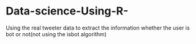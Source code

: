 # Data-science-Using-R-
Using the real tweeter data to extract the information whether the user is bot or not(not using the isbot algorithm)
